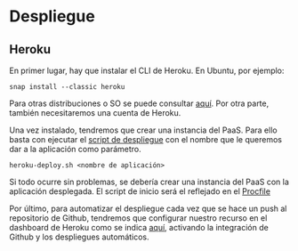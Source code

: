 # Despliegue

## Heroku

En primer lugar, hay que instalar el CLI de Heroku. En Ubuntu, por ejemplo:

```
snap install --classic heroku
```

Para otras distribuciones o SO se puede consultar [aquí](https://devcenter.heroku.com/articles/heroku-cli). Por otra parte, también necesitaremos una cuenta de Heroku.

Una vez instalado, tendremos que crear una instancia del PaaS. Para ello basta con ejecutar el [script de despliegue](https://github.com/raulsf6/Proyecto-IV/blob/master/heroku-deploy.sh) con el nombre que le queremos dar a la aplicación como parámetro.

```
heroku-deploy.sh <nombre de aplicación>
```

Si todo ocurre sin problemas, se debería crear una instancia del PaaS con la aplicación desplegada. El script de inicio será el reflejado en el [Procfile](https://github.com/raulsf6/Proyecto-IV/blob/master/Procfile)

Por último, para automatizar el despliegue cada vez que se hace un push al repositorio de Github, tendremos que configurar nuestro recurso en el dashboard de Heroku como se indica [aquí](https://devcenter.heroku.com/articles/github-integration), activando la integración de Github y los despliegues automáticos.